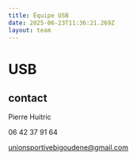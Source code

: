 ```yaml
---
title: Équipe USB
date: 2025-06-23T11:36:21.269Z
layout: team
---
```


# USB



## contact 

Pierre Huitric 

06 42 37 91 64

unionsportivebigoudene@gmail.com

